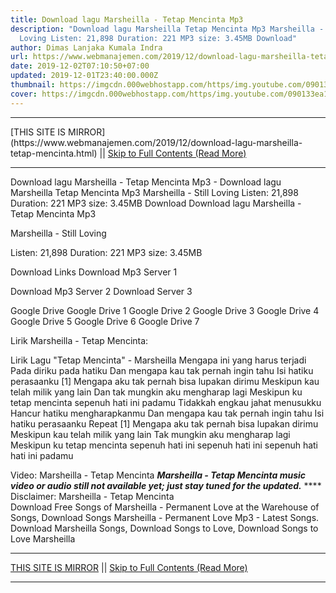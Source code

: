 ```yaml
---
title: Download lagu Marsheilla - Tetap Mencinta Mp3
description: "Download lagu Marsheilla Tetap Mencinta Mp3 Marsheilla - Still
  Loving Listen: 21,898 Duration: 221 MP3 size: 3.45MB Download"
author: Dimas Lanjaka Kumala Indra
url: https://www.webmanajemen.com/2019/12/download-lagu-marsheilla-tetap-mencinta.html
date: 2019-12-02T07:10:50+07:00
updated: 2019-12-01T23:40:00.000Z
thumbnail: https://imgcdn.000webhostapp.com/https/img.youtube.com/090133ea10816961050defe0a6c57afb.jpeg
cover: https://imgcdn.000webhostapp.com/https/img.youtube.com/090133ea10816961050defe0a6c57afb.jpeg
---
```


<hr/> [THIS SITE IS MIRROR](https://www.webmanajemen.com/2019/12/download-lagu-marsheilla-tetap-mencinta.html) || <a href="https://www.webmanajemen.com/2019/12/download-lagu-marsheilla-tetap-mencinta.html" rel="follow" class="button" id="read-more">Skip to Full Contents (Read More)</a> <hr/> Download lagu Marsheilla - Tetap Mencinta Mp3 - Download lagu Marsheilla Tetap Mencinta Mp3 Marsheilla - Still Loving Listen: 21,898 Duration: 221 MP3 size: 3.45MB Download Download lagu Marsheilla - Tetap Mencinta Mp3

  Marsheilla - Still Loving 

  Listen: 21,898 
  Duration: 221 
  MP3 size: 3.45MB 

  Download Links 
  Download Mp3 Server 1 

  Download Mp3 Server 2 
  Download Server 3 


  Google Drive   Google Drive 1 
  Google Drive 2 
  Google Drive 3 
  Google Drive 4 
  Google Drive 5 
  Google Drive 6 
  Google Drive 7 


                             
Lirik Marsheilla - Tetap Mencinta:
                             
 
 
 Lirik Lagu "Tetap Mencinta" - Marsheilla 
  Mengapa ini yang harus terjadi
 Pada diriku pada hatiku
 Dan mengapa kau tak pernah ingin tahu
 Isi hatiku perasaanku
  [1]
 Mengapa aku tak pernah bisa lupakan dirimu
 Meskipun kau telah milik yang lain
 Dan tak mungkin aku mengharap lagi
 Meskipun ku tetap mencinta sepenuh hati ini padamu 
  Tidakkah engkau jahat menusukku
 Hancur hatiku mengharapkanmu
 Dan mengapa kau tak pernah ingin tahu
 Isi hatiku perasaanku
  Repeat [1]
  Mengapa aku tak pernah bisa lupakan dirimu
 Meskipun kau telah milik yang lain
 Tak mungkin aku mengharap lagi
 Meskipun ku tetap mencinta sepenuh hati ini
 sepenuh hati ini sepenuh hati hati ini padamu
  
 Video: Marsheilla - Tetap Mencinta 
 ***Marsheilla - Tetap Mencinta music video or audio still not available yet; just stay tuned for the updated.***
  **** Disclaimer: Marsheilla - Tetap Mencinta                            
  Download Free Songs of Marsheilla - Permanent Love at the Warehouse of Songs, Download Songs Marsheilla - Permanent Love Mp3 - Latest Songs.  Download Marsheilla Songs, Download Songs to Love, Download Songs to Love Marsheilla <hr/> [THIS SITE IS MIRROR](https://www.webmanajemen.com/2019/12/download-lagu-marsheilla-tetap-mencinta.html) || <a href="https://www.webmanajemen.com/2019/12/download-lagu-marsheilla-tetap-mencinta.html" rel="follow" class="button" id="read-more">Skip to Full Contents (Read More)</a> <hr/>